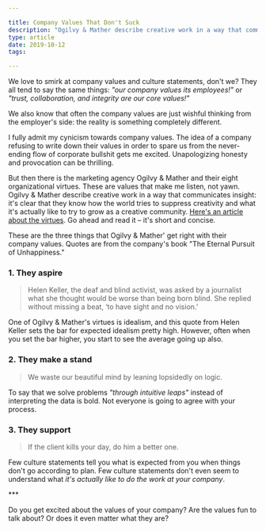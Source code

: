```yaml
---

title: Company Values That Don't Suck
description: "Ogilvy & Mather describe creative work in a way that communicates insight. They know how the world tries to suppress creativity and what it's actually like to try to grow as a creative community."
type: article
date: 2019-10-12
tags:

---
```


We love to smirk at company values and culture statements, don't we? They all tend to say the same things: *"our company values its employees!"* or *"trust, collaboration, and integrity are our core values!"*

We also know that often the company values are just wishful thinking from the employer's side: the reality is something completely different.

I fully admit my cynicism towards company values. The idea of a company refusing to write down their values in order to spare us from the never-ending flow of corporate bullshit gets me excited. Unapologizing honesty and provocation can be thrilling.

But then there is the marketing agency Ogilvy & Mather and their eight organizational virtues. These are values that make me listen, not yawn. Ogilvy & Mather describe creative work in a way that communicates insight: it's clear that they know how the world tries to suppress creativity and what it's actually like to try to grow as a creative community. [Here's an article about the virtues](https://fs.blog/2019/09/the-eternal-pursuit-of-unhappiness/). Go ahead and read it – it's short and concise.

These are the three things that Ogilvy & Mather' get right with their company values. Quotes are from the company's book "The Eternal Pursuit of Unhappiness."

### 1. They aspire

 > Helen Keller, the deaf and blind activist, was asked by a journalist what she thought would be worse than being born blind. She replied without missing a beat, ‘to have sight and no vision.’

One of Ogilvy & Mather's virtues is idealism, and this quote from Helen Keller sets the bar for expected idealism pretty high. However, often when you set the bar higher, you start to see the average going up also.

### 2. They make a stand

> We waste our beautiful mind by leaning lopsidedly on logic.

To say that we solve problems *"through intuitive leaps"* instead of interpreting the data is bold. Not everyone is going to agree with your process.

### 3. They support

> If the client kills your day, do him a better one.

Few culture statements tell you what is expected from you when things don't go according to plan. Few culture statements don't even seem to understand what *it's actually like to do the work at your company*.

\*\*\*

Do you get excited about the values of your company? Are the values fun to talk about? Or does it even matter what they are?
